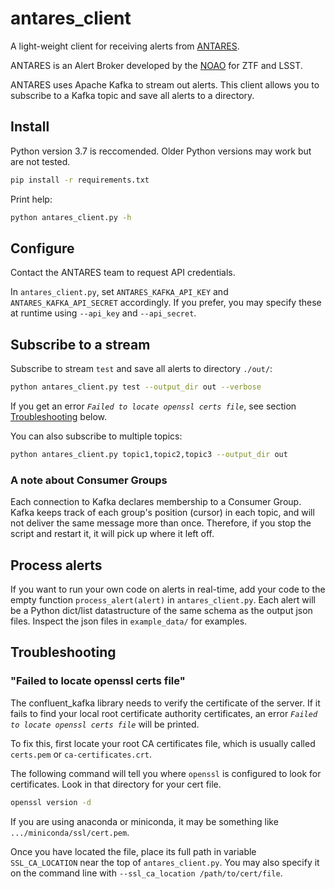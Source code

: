 # antares_client
A light-weight client for receiving alerts from [ANTARES](http://antares.noao.edu).

ANTARES is an Alert Broker developed by the [NOAO](http://noao.edu) for ZTF and LSST.

ANTARES uses Apache Kafka to stream out alerts. This client allows you to subscribe to a Kafka topic and save all alerts to a directory.

## Install

Python version 3.7 is reccomended. Older Python versions may work but are not tested.

```bash
pip install -r requirements.txt
```

Print help:

```bash
python antares_client.py -h
```

## Configure

Contact the ANTARES team to request API credentials.

In `antares_client.py`, set `ANTARES_KAFKA_API_KEY` and `ANTARES_KAFKA_API_SECRET` accordingly. If you prefer, you may specify these at runtime using `--api_key` and `--api_secret`.

## Subscribe to a stream

Subscribe to stream `test` and save all alerts to directory `./out/`:

```bash
python antares_client.py test --output_dir out --verbose
```

If you get an error _`Failed to locate openssl certs file`_, see section [Troubleshooting](#Troubleshooting) below.

You can also subscribe to multiple topics:

```bash
python antares_client.py topic1,topic2,topic3 --output_dir out
```

### A note about Consumer Groups

Each connection to Kafka declares membership to a Consumer Group. Kafka keeps track of each group's position (cursor) in each topic, and will not deliver the same message more than once. Therefore, if you stop the script and restart it, it will pick up where it left off.

## Process alerts

If you want to run your own code on alerts in real-time, add your code to the empty function `process_alert(alert)` in `antares_client.py`. Each alert will be a Python dict/list datastructure of the same schema as the output json files. Inspect the json files in `example_data/` for examples.

## Troubleshooting

### "Failed to locate openssl certs file"

The confluent_kafka library needs to verify the certificate of the server. If it fails to find your local root certificate authority certificates, an error _`Failed to locate openssl certs file`_ will be printed.

To fix this, first locate your root CA certificates file, which is usually called `certs.pem` or `ca-certificates.crt`.

The following command will tell you where `openssl` is configured to look for certificates. Look in that directory for your cert file.

```bash
openssl version -d
```

If you are using anaconda or miniconda, it may be something like `.../miniconda/ssl/cert.pem`.

Once you have located the file, place its full path in variable `SSL_CA_LOCATION` near the top of `antares_client.py`. You may also specify it on the command line with `--ssl_ca_location /path/to/cert/file`.
